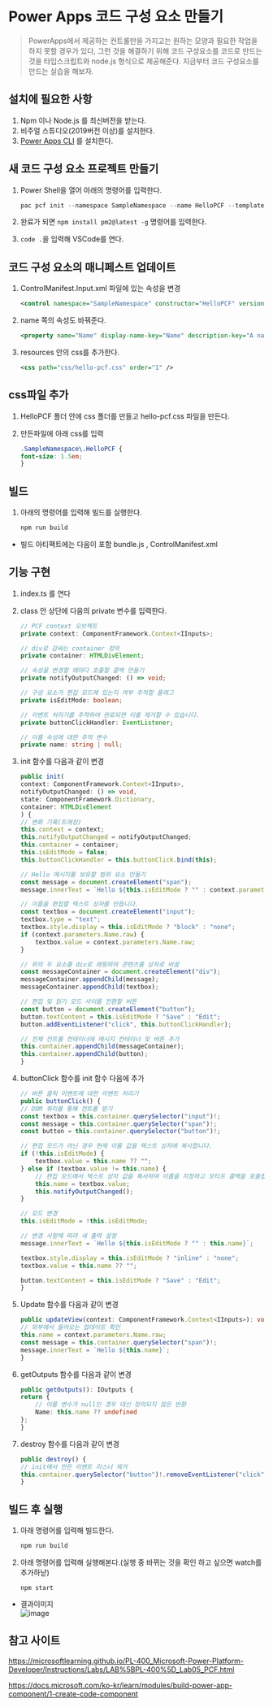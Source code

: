 # Power Apps 코드 구성 요소 만들기
> PowerApps에서 제공하는 컨트롤만을 가지고는 원하는 모양과 필요한 작업을 하지 못할 경우가 있다, 그런 것을 해결하기 위해 코드 구성요소를 코드로 만드는 것을 타입스크립트와 node.js 형식으로 제공해준다. 지금부터 코드 구성요소를 만드는 실습을 해보자.

## 설치에 필요한 사항
1. Npm 이나 Node.js 를 최신버전을 받는다.
2. 비주얼 스튜디오(2019버전 이상)를 설치한다.
3. [Power Apps CLI](https://aka.ms/PowerAppsCLI/) 를 설치한다.


## 새 코드 구성 요소 프로젝트 만들기
1. Power Shell을 열어 아래의 명령어를 입력한다.
    ```PowerShell
    pac pcf init --namespace SampleNamespace --name HelloPCF --template field
    ```

2. 완료가 되면 `npm install pm2@latest -g` 명령어를 입력한다.

3. `code .`을 입력해 VSCode를 연다.

## 코드 구성 요소의 매니페스트 업데이트

1. ControlManifest.Input.xml 파일에 있는 속성을 변경
    ```xml
    <control namespace="SampleNamespace" constructor="HelloPCF" version="1.0.0" display-name-key="Hello PCF" description-key="Says hello" control-type="standard">
    ```

2. name 쪽의 속성도 바꿔준다.
    ```xml
    <property name="Name" display-name-key="Name" description-key="A name" of-type="SingleLine.Text" usage="bound" required="true" />
    ```

3. resources 안의 css를 추가한다.
    ```xml
    <css path="css/hello-pcf.css" order="1" />
    ```

## css파일 추가
1. HelloPCF 폴더 안에 css 폴더를 만들고 hello-pcf.css 파일을 만든다.

2. 만든파일에 아래 css를 입력
    ```css
    .SampleNamespace\.HelloPCF {
    font-size: 1.5em;
    }
    ```

## 빌드

1. 아래의 명령어를 입력해 빌드를 실행한다.
    ```PowerShell
    npm run build
    ```

* 빌드 아티팩트에는 다음이 포함 bundle.js , ControlManifest.xml


## 기능 구현

1. index.ts 를 연다

2. class 안 상단에 다음의 private 변수를 입력한다.
    ```ts
    // PCF context 오브젝트
    private context: ComponentFramework.Context<IInputs>;

    // div로 감싸는 container 정의
    private container: HTMLDivElement;

    // 속성을 변경할 때마다 호출할 콜백 만들기
    private notifyOutputChanged: () => void;

    // 구성 요소가 편집 모드에 있는지 여부 추적할 플래그
    private isEditMode: boolean;

    // 이벤트 처리기를 추적하여 완료되면 이를 제거할 수 있습니다.
    private buttonClickHandler: EventListener;

    // 이름 속성에 대한 추적 변수
    private name: string | null;
    ```

3. init 함수를 다음과 같이 변경
    ```ts
    public init(
    context: ComponentFramework.Context<IInputs>,
    notifyOutputChanged: () => void,
    state: ComponentFramework.Dictionary,
    container: HTMLDivElement
    ) {
    // 변화 기록(트래킹)
    this.context = context;
    this.notifyOutputChanged = notifyOutputChanged;
    this.container = container;
    this.isEditMode = false;
    this.buttonClickHandler = this.buttonClick.bind(this);

    // Hello 메시지를 보유할 범위 요소 만들기
    const message = document.createElement("span");
    message.innerText = `Hello ${this.isEditMode ? "" : context.parameters.Name.raw}`;

    // 이름을 편집할 텍스트 상자를 만듭니다.
    const textbox = document.createElement("input");
    textbox.type = "text";
    textbox.style.display = this.isEditMode ? "block" : "none";
    if (context.parameters.Name.raw) {
        textbox.value = context.parameters.Name.raw;
    }

    // 위의 두 요소를 div로 래핑하여 콘텐츠를 상자로 바꿈
    const messageContainer = document.createElement("div");
    messageContainer.appendChild(message);
    messageContainer.appendChild(textbox);

    // 편집 및 읽기 모드 사이를 전환할 버튼
    const button = document.createElement("button");
    button.textContent = this.isEditMode ? "Save" : "Edit";
    button.addEventListener("click", this.buttonClickHandler);

    // 전체 컨트롤 컨테이너에 메시지 컨테이너 및 버튼 추가
    this.container.appendChild(messageContainer);
    this.container.appendChild(button);
    }
    ```

4. buttonClick 함수를 init 함수 다음에 추가
    ```ts
    // 버튼 클릭 이벤트에 대한 이벤트 처리기
    public buttonClick() {
    // DOM 쿼리를 통해 컨트롤 받기
    const textbox = this.container.querySelector("input")!;
    const message = this.container.querySelector("span")!;
    const button = this.container.querySelector("button")!;

    // 편집 모드가 아닌 경우 현재 이름 값을 텍스트 상자에 복사합니다.
    if (!this.isEditMode) {
        textbox.value = this.name ?? "";
    } else if (textbox.value != this.name) {
        // 편집 모드에서 텍스트 상자 값을 복사하여 이름을 지정하고 모티프 콜백을 호출합니다.
        this.name = textbox.value;
        this.notifyOutputChanged();
    }

    // 모드 변경
    this.isEditMode = !this.isEditMode; 

    // 변경 사항에 따라 새 출력 설정
    message.innerText = `Hello ${this.isEditMode ? "" : this.name}`;

    textbox.style.display = this.isEditMode ? "inline" : "none";
    textbox.value = this.name ?? "";

    button.textContent = this.isEditMode ? "Save" : "Edit";
    }
    ``` 

5. Update 함수를 다음과 같이 변경
    ```ts
    public updateView(context: ComponentFramework.Context<IInputs>): void {
    // 외부에서 들어오는 업데이트 확인
    this.name = context.parameters.Name.raw;
    const message = this.container.querySelector("span")!;
    message.innerText = `Hello ${this.name}`;
    }
    ```

6. getOutputs 함수를 다음과 같이 변경
    ```ts
    public getOutputs(): IOutputs {
    return {
        // 이름 변수가 null인 경우 대신 정의되지 않은 반환
        Name: this.name ?? undefined
    };
    }
    ```

7. destroy 함수를 다음과 같이 변경
    ```ts
    public destroy() {
    // init에서 만든 이벤트 리스너 제거
    this.container.querySelector("button")!.removeEventListener("click", this.buttonClickHandler);
    }
    ```

## 빌드 후 실행

1. 아래 명령어를 입력해 빌드한다.
    ```PowerShell
    npm run build
    ```

2. 아래 명령어를 입력해 실행해본다.(실행 중 바뀌는 것을 확인 하고 싶으면 watch를 추가하낟)
    ```
    npm start
    ```

* 결과이미지<br>![image](https://user-images.githubusercontent.com/39551265/158055727-c0eba6ab-8820-4013-887b-43bda2512c2e.png)<br>

## 참고 사이트
https://microsoftlearning.github.io/PL-400_Microsoft-Power-Platform-Developer/Instructions/Labs/LAB%5BPL-400%5D_Lab05_PCF.html

https://docs.microsoft.com/ko-kr/learn/modules/build-power-app-component/1-create-code-component